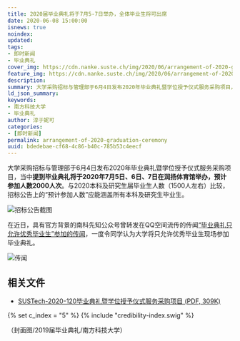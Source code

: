 ```yaml
---
title: 2020届毕业典礼将于7月5-7日举办，全体毕业生将可出席
date: 2020-06-08 15:00:00
isnews: true
noindex:
updated:
tags:
- 即时新闻
- 毕业典礼
cover_img: https://cdn.nanke.suste.ch/img/2020/06/arrangement-of-2020-graduation-ceremony/banner.jpg
feature_img: https://cdn.nanke.suste.ch/img/2020/06/arrangement-of-2020-graduation-ceremony/banner.jpg
description:
summary: 大学采购招标与管理部于6月4日发布2020年毕业典礼暨学位授予仪式服务采购项目，当中提到毕业典礼将于2020年7月5日、6日、7日在润扬体育馆举办，预计参加人数2000人次。
ld_json_summary:
keywords:
- 南方科技大学
- 毕业典礼
author: 淳于妮可
categories:
- [即时新闻]
permalink: arrangement-of-2020-graduation-ceremony
uuid: bdedebae-cf68-4c86-b40c-785b53c4eecf
---
```


大学采购招标与管理部于6月4日发布2020年毕业典礼暨学位授予仪式服务采购项目，当中**提到毕业典礼将于2020年7月5日、6日、7日在润扬体育馆举办，预计参加人数2000人次**。与2020本科及研究生届毕业生人数（1500人左右）比较，招标公告上的“预计参加人数”应能涵盖所有本科及研究生毕业生。

![招标公告截图](https://cdn.nanke.suste.ch/img/2020/06/arrangement-of-2020-graduation-ceremony/bidding.png)

在近日，具有官方背景的南科先知公众号曾转发在QQ空间流传的传闻[“毕业典礼只允许优秀毕业生”参加的传闻](https://mp.weixin.qq.com/s/yn2E5EfD9FOu0xgmr1P3fg)，一度令同学认为大学将只允许优秀毕业生现场参加毕业典礼。

![传闻](https://cdn.nanke.suste.ch/img/2020/06/arrangement-of-2020-graduation-ceremony/传闻.jpg)


## 相关文件
- [SUSTech-2020-120毕业典礼暨学位授予仪式服务采购项目 (PDF, 309K)](https://cdn.nanke.suste.ch/doc/nanke/2020/06/SUSTech-2020-120毕业典礼暨学位授予仪式服务采购项目.pdf)

{% set c_index = "5" %}
{% include "credibility-index.swig" %}

（封面图/2019届毕业典礼/南方科技大学）
